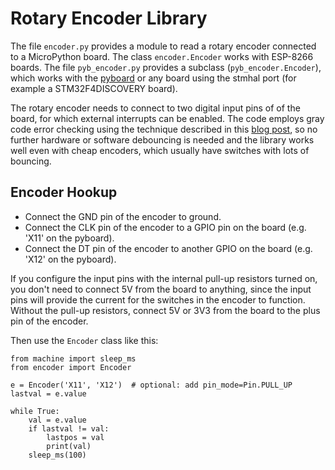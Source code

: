 Rotary Encoder Library
======================

The file `encoder.py` provides a module to read a rotary encoder connected
to a MicroPython board. The class `encoder.Encoder` works with ESP-8266 boards.
The file `pyb_encoder.py` provides a subclass (`pyb_encoder.Encoder`), which
works with the [pyboard] or any board using the stmhal port (for example a
STM32F4DISCOVERY board).

The rotary encoder needs to connect to two digital input pins of of the board,
for which external interrupts can be enabled. The code employs gray code error
checking using the technique described in this [blog post], so no further
hardware or software debouncing is needed and the library works well even with
cheap encoders, which usually have switches with lots of bouncing.


Encoder Hookup
--------------

* Connect the GND pin of the encoder to ground.
* Connect the CLK pin of the encoder to a GPIO pin on the board
  (e.g. 'X11' on the pyboard).
* Connect the DT pin of the encoder to another GPIO on the board
  (e.g. 'X12' on the pyboard).

If you configure the input pins with the internal pull-up resistors turned on,
you don't need to connect 5V from the board to anything, since the input pins
will provide the current for the switches in the encoder to function. Without
the pull-up resistors, connect 5V or 3V3 from the board to the plus pin of the
encoder.

Then use the `Encoder` class like this:

    from machine import sleep_ms
    from encoder import Encoder

    e = Encoder('X11', 'X12')  # optional: add pin_mode=Pin.PULL_UP
    lastval = e.value

    while True:
        val = e.value
        if lastval != val:
            lastpos = val
            print(val)
        sleep_ms(100)


[pyboard]: http://docs.micropython.org/en/latest/pyboard/quickref.html
[blog post]: https://www.circuitsathome.com/mcu/reading-rotary-encoder-on-arduino
